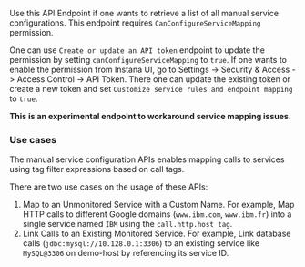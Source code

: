 Use this API Endpoint if one wants to retrieve a list of all manual service configurations. This endpoint requires `CanConfigureServiceMapping` permission. 

One can use `Create or update an API token` endpoint to update the permission by setting `canConfigureServiceMapping` to `true`.
If one wants to enable the permission from Instana UI, go to Settings -> Security & Access -> Access Control -> API Token.
There one can update the existing token or create a new token and set `Customize service rules and endpoint mapping` to `true`.

**This is an experimental endpoint to workaround service mapping issues.**

### Use cases

The manual service configuration APIs enables mapping calls to services using tag filter expressions based on call tags.

There are two use cases on the usage of these APIs:

1. Map to an Unmonitored Service with a Custom Name. For example, Map HTTP calls to different Google domains (`www.ibm.com`, `www.ibm.fr`) into a single service named `IBM` using the `call.http.host tag`.
2. Link Calls to an Existing Monitored Service. For example, Link database calls (`jdbc:mysql://10.128.0.1:3306`) to an existing service like `MySQL@3306` on demo-host by referencing its service ID.
